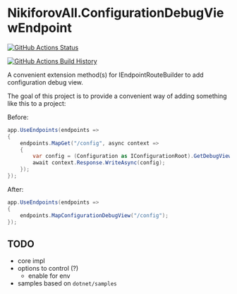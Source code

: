 # NikiforovAll.ConfigurationDebugViewEndpoint

[![GitHub Actions Status](https://github.com/NikiforovAll/ConfigurationDebugViewEndpoint/workflows/Build/badge.svg?branch=main)](https://github.com/NikiforovAll/ConfigurationDebugViewEndpoint/actions)

[![GitHub Actions Build History](https://buildstats.info/github/chart/nikiforovall/ConfigurationDebugViewEndpoint?branch=main&includeBuildsFromPullRequest=false)](https://github.com/NikiforovAll/ConfigurationDebugViewEndpoint/actions)

A convenient extension method(s) for IEndpointRouteBuilder to add configuration debug view.

The goal of this project is to provide a convenient way of adding something like this to a project:

Before:

```csharp
app.UseEndpoints(endpoints =>
{
    endpoints.MapGet("/config", async context =>
    {
        var config = (Configuration as IConfigurationRoot).GetDebugView();
        await context.Response.WriteAsync(config);
    });
});
```

After:

```csharp
app.UseEndpoints(endpoints =>
{
    endpoints.MapConfigurationDebugView("/config");
});
```

## TODO

* core impl
* options to control (?)
  * enable for env
* samples based on `dotnet/samples`
